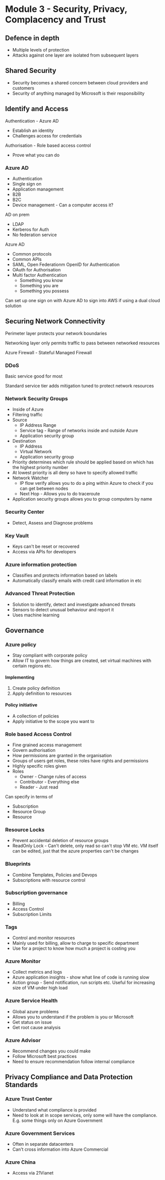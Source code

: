 # Module 3 - Security, Privacy, Complacency and Trust

## Defence in depth

- Multiple levels of protection
- Attacks against one layer are isolated from subsequent layers

## Shared Security

- Security becomes a shared concern between cloud providers and customers
- Security of anything managed by Microsoft is their responsibility

## Identify and Access

Authentication - Azure AD

- Establish an identity
- Challenges access for credentials

Authorisation - Role based access control

- Prove what you can do

### Azure AD

- Authentication
- Single sign on
- Application management
- B2B
- B2C
- Device management - Can a computer access it?

AD on prem

- LDAP
- Kerberos for Auth
- No federation service

Azure AD

- Common protocols
- Common APIs
- SAML, Open Federationm OpenID for Authentication
- OAuth for Authorisation
- Multi factor Authentication
  - Something you know
  - Something you are
  - Something you possess

Can set up one sign on with Azure AD to sign into AWS if using a dual cloud solution

## Securing Network Connectivity

Perimeter layer protects your network boundaries

Networking layer only permits traffic to pass between networked resources

Azure Firewall - Stateful Managed Firewall

### DDoS

Basic service good for most

Standard service tier adds mitigation tuned to protect network resources

### Network Security Groups

- Inside of Azure
- Filtering traffic
- Source
  - IP Address Range
  - Service tag - Range of networks inside and outside Azure
  - Application security group
- Destination
  - IP Address
  - Virtual Network
  - Application security group
- Priority determines which rule should be applied based on which has the highest priority number
- At lowest priority is all deny so have to specify allowed traffic
- Network Watcher
  - IP flow verify allows you to do a ping within Azure to check if you can get between nodes
  - Next Hop - Allows you to do traceroute
- Application security groups allows you to group computers by name

### Security Center

- Detect, Assess and Diagnose problems

### Key Vault

- Keys can't be reset or recovered
- Access via APIs for developers

### Azure information protection

- Classifies and protects information based on labels
- Automatically classify emails with credit card information in etc

### Advanced Threat Protection

- Solution to identify, detect and investigate advanced threats
- Sensors to detect unusual behaviour and report it
- Uses machine learning

## Governance

### Azure policy

- Stay compliant with corporate policy
- Allow IT to govern how things are created, set virtual machines with certain regions etc.

#### Implementing

1. Create policy definition
2. Apply definition to resources

#### Policy initiative

- A collection of policies
- Apply initiative to the scope you want to

### Role based Access Control

- Fine grained access management
- Govern authorisation
- How permissions are granted in the organisation
- Groups of users get roles, these roles have rights and permissions
- Highly specific roles given
- Roles
  - Owner - Change rules of access
  - Contributor - Everything else
  - Reader - Just read

Can specify in terms of

- Subscription
- Resource Group
- Resource

### Resource Locks

- Prevent accidental deletion of resource groups
- ReadOnly Lock - Can't delete, only read so can't stop VM etc. VM itself can be edited, just that the azure properties can't be changes

### Blueprints

- Combine Templates, Policies and Devops
- Subscriptions with resource control

### Subscription governance

- Billing
- Access Control
- Subscription Limits

### Tags

- Control and monitor resources
- Mainly used for billing, allow to charge to specific department
- Use for a project to know how much a project is costing you

### Azure Monitor

- Collect metrics and logs
- Azure application insights - show what line of code is running slow
- Action group - Send notification, run scripts etc. Useful for increasing size of VM under high load

### Azure Service Health

- Global azure problems
- Allows you to understand if the problem is you or Microsoft
- Get status on issue
- Get root cause analysis

### Azure Advisor

- Recommend changes you could make
- Follow Microsoft best practices
- Need to ensure recommendation follow internal compliance

## Privacy Compliance and Data Protection Standards

### Azure Trust Center

- Understand what compliance is provided
- Need to look at in scope services, only some will have the compliance. E.g. some things only on Azure Government

### Azure Government Services

- Often in separate datacenters
- Can't cross information into Azure Commercial

### Azure China

- Access via 21Vianet
